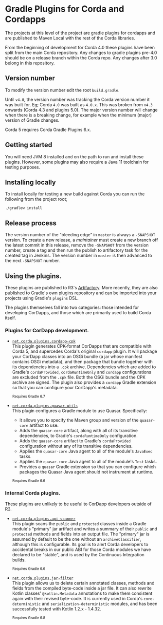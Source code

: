 # Gradle Plugins for Corda and Cordapps

The projects at this level of the project are gradle plugins for cordapps and are published to Maven Local with
the rest of the Corda libraries.

From the beginning of development for Corda 4.0 these plugins have been split from the main Corda repository. 
Any changes to gradle plugins pre-4.0 should be on a release branch within the Corda repo. Any changes after 3.0
belong in this repository. 

## Version number

To modify the version number edit the root `build.gradle`.

Until `v4.0`, the version number was tracking the Corda version number it was built for. Eg; Corda `4.0` was built as `4.0.x`.
This was broken from `v4.3` onwards (Corda 4.3 and plugins 5.0). The major version number will change when there is a breaking change,
for example when the minimum (major) version of Gradle changes.

Corda 5 requires Corda Gradle Plugins 6.x.

## Getting started

You will need JVM 8 installed and on the path to run and install these plugins.
However, some plugins may also require a Java 11 toolchain for testing purposes.

## Installing locally

To install locally for testing a new build against Corda you can run the following from the project root;

    ./gradlew install

## Release process

The version number of the "bleeding edge" in `master` is always a `-SNAPSHOT` version. To create a new release, a _maintainer_ must create a new branch off the latest commit in this release, remove the `-SNAPSHOT` from the version number, create a tag and then run the publish to artifactory task for the created tag in Jenkins. The version number in `master` is then advanced to the next `-SNAPSHOT` number.

## Using the plugins.

These plugins are published to R3's [Artifactory](https://software.r3.com/artifactory/corda). More recently, they are also published to Gradle's own plugins
repository and can be imported into your projects using Gradle's `plugins` DSL.

The plugins themselves fall into two categories: those intended for developing CorDapps, and those which are primarily used to build Corda itself.

### Plugins for CorDapp development.

- [`net.corda.plugins.cordapp-cpk`](cordapp-cpk/README.md)\
This plugin generates CPK-format CorDapps that are compatible with Corda 5,
and supercedes Corda's original `cordapp` plugin. It will package your
CorDapp classes into an OSGi bundle (a jar whose manifest contains OSGi
metadata), and then package that bundle together with its dependencies into
a `.cpk` archive. Dependencies which are added to Gradle's `cordaProvided`,
`cordaRuntimeOnly` and `cordapp` configurations are excluded from the `.cpk`
file. Both the OSGi bundle and the CPK archive are signed. The plugin also
provides a `cordapp` Gradle extension so that you can configure your CorDapp's
metadata.

    <sup>Requires Gradle 6.7</sup>

- [`net.corda.plugins.quasar-utils`](quasar-utils/README.rst)\
This plugin configures a Gradle module to use Quasar. Specifically:
    - It allows you to specify the Maven group and version of
the `quasar-core` artifact to use.
    - Adds the `quasar-core` artifact, along with all of its transitive
dependencies, to Gradle's `cordaRuntimeOnly` configuration.
    - Adds the `quasar-core` artifact to Gradle's `cordaProvided`
configuration without any of its transitive dependencies.
    - Applies the `quasar-core` Java agent to all of the module's
`JavaExec` tasks.
    - Applies the `quasar-core` Java agent to all of the module's
`Test` tasks.
    - Provides a `quasar` Gradle extension so that you can configure
which packages the Quasar Java agent should not instrument at runtime.

    <sup>Requires Gradle 6.6</sup>

### Internal Corda plugins.
These plugins are unlikely to be useful to CorDapp developers outside of R3.

- [`net.corda.plugins.api-scanner`](api-scanner/README.md)\
This plugin scans the `public` and `protected` classes inside a Gradle
module's "primary" jar artifact and writes a summary of their `public`
and `protected` methods and fields into an output file. The "primary"
jar is assumed by default to be the one without an `archiveClassifier`,
although this is configurable. Its goal is to alert Corda developers to
accidental breaks in our public ABI for those Corda modules we have
declared to be "stable", and is used by the Continuous Integration builds.

    <sup>Requires Gradle 6.6</sup>

- [`net.corda.plugins.jar-filter`](jar-filter/README.md)\
This plugin allows us to delete certain annotated classes, methods and
fields from the compiled byte-code inside a jar file. It can also rewrite
Kotlin classes' `@kotlin.Metadata` annotations to make them consistent 
again with their revised byte-code. It is currently used in Corda's
`core-deterministic` and `serialization-deterministic` modules, and has
been successfully tested with Kotlin 1.2.x - 1.4.32.

    <sup>Requires Gradle 6.8</sup>
